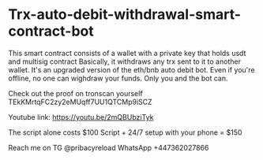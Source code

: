# Trx-auto-debit-withdrawal-smart-contract-bot
This smart contract consists of a wallet with a
private key that holds usdt and multisig contract
Basically, it withdraws any trx sent to it to 
another wallet. It's an upgraded version of the 
eth/bnb auto debit bot. Even if you're offline, 
no one can wighdraw your funds. Only you and the 
bot can.

Check out the proof on tronscan yourself
TEkKMrtqFC2zy2eMUqff7UU1QTCMp9iSCZ

Youtube link: https://youtu.be/2mQBUbziTyk

The script alone costs $100
Script + 24/7 setup with your phone = $150

Reach me on TG @pribacyreload
            WhatsApp +447362027866
